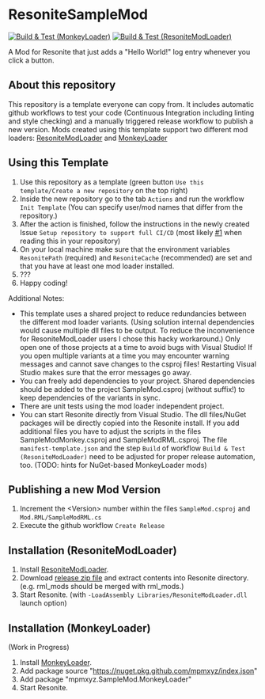 # ResoniteSampleMod
[![Build & Test (MonkeyLoader)](https://github.com/mpmxyz/ResoniteSampleMod/actions/workflows/build-monkey.yml/badge.svg?branch=main)](https://github.com/mpmxyz/ResoniteSampleMod/actions/workflows/build-monkey.yml)
[![Build & Test (ResoniteModLoader)](https://github.com/mpmxyz/ResoniteSampleMod/actions/workflows/build-rml.yml/badge.svg?branch=main)](https://github.com/mpmxyz/ResoniteSampleMod/actions/workflows/build-rml.yml)

A Mod for Resonite that just adds a "Hello World!" log entry whenever you click a button.

## About this repository

This repository is a template everyone can copy from.
It includes automatic github workflows to test your code (Continuous Integration including linting and style checking) and a manually triggered release workflow to publish a new version.
Mods created using this template support two different mod loaders: [ResoniteModLoader](https://github.com/resonite-modding-group/ResoniteModLoader) and [MonkeyLoader](https://github.com/Banane9/MonkeyLoader)

## Using this Template
1. Use this repository as a template (green button ```Use this template/Create a new repository``` on the top right)
2. Inside the new repository go to the tab ```Actions``` and run the workflow ```Init Template``` (You can specify user/mod names that differ from the repository.)
3. After the action is finished, follow the instructions in the newly created Issue ```Setup repository to support full CI/CD```
   (most likely [#1](https://github.com/mpmxyz/ResoniteSampleMod/issues/1) when reading this in your repository)
5. On your local machine make sure that the environment variables ```ResonitePath``` (required) and ```ResoniteCache``` (recommended) are set and that you have at least one mod loader installed.
6. ???
7. Happy coding!

Additional Notes:
- This template uses a shared project to reduce redundancies between the different mod loader variants.
  (Using solution internal dependencies would cause multiple dll files to be output. To reduce the inconvenience for ResoniteModLoader users I chose this hacky workaround.)
  Only open one of those projects at a time to avoid bugs with Visual Studio!
  If you open multiple variants at a time you may encounter warning messages and cannot save changes to the csproj files!
  Restarting Visual Studio makes sure that the error messages go away.
- You can freely add dependencies to your project. Shared dependencies should be added to the project SampleMod.csproj (without suffix!) to keep dependencies of the variants in sync.
- There are unit tests using the mod loader independent project.
- You can start Resonite directly from Visual Studio. The dll files/NuGet packages will be directly copied into the Resonite install.
  If you add additional files you have to adjust the scripts in the files SampleModMonkey.csproj and SampleModRML.csproj.
  The file ```manifest-template.json``` and the step ```Build``` of workflow ```Build & Test (ResoniteModLoader)``` need to be adjusted for proper release automation, too.
  (TODO: hints for NuGet-based MonkeyLoader mods)

## Publishing a new Mod Version
1. Increment the &lt;Version&gt; number within the files ```SampleMod.csproj``` and ```Mod.RML/SampleModRML.cs```
2. Execute the github workflow ```Create Release```

## Installation (ResoniteModLoader)
1. Install [ResoniteModLoader](https://github.com/resonite-modding-group/ResoniteModLoader).
2. Download [release zip file](https://github.com/mpmxyz/ResoniteSampleMod/releases/latest/download/SampleMod-ResoniteModLoader.zip) and extract contents into Resonite directory. (e.g. rml_mods should be merged with rml_mods.)
3. Start Resonite. (with ```-LoadAssembly Libraries/ResoniteModLoader.dll``` launch option)

## Installation (MonkeyLoader)
(Work in Progress)
1. Install [MonkeyLoader](https://github.com/Banane9/MonkeyLoader).
2. Add package source "https://nuget.pkg.github.com/mpmxyz/index.json"
3. Add package "mpmxyz.SampleMod.MonkeyLoader"
4. Start Resonite.
